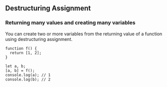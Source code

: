 ## Destructuring Assignment

### Returning many values and creating many variables

You can create two or more variables from the returning value of a function using destructuring assignment.

```
function f() {
  return [1, 2];
}

let a, b; 
[a, b] = f(); 
console.log(a); // 1
console.log(b); // 2
```
